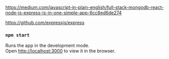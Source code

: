https://medium.com/javascript-in-plain-english/full-stack-mongodb-react-node-js-express-js-in-one-simple-app-6cc8ed6de274

https://github.com/expressjs/express

### `npm start`

Runs the app in the development mode.<br>
Open [http://localhost:3000](http://localhost:3000) to view it in the browser.